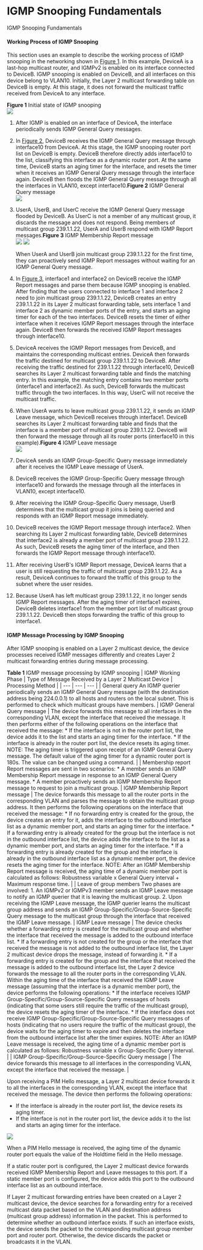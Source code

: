 IGMP Snooping Fundamentals
==========================

IGMP Snooping Fundamentals

#### Working Process of IGMP Snooping

This section uses an example to describe the working process of IGMP snooping in the networking shown in [Figure 1](#EN-US_CONCEPT_0000001176741563__fig206970134364). In this example, DeviceA is a last-hop multicast router, and IGMPv2 is enabled on its interface connected to DeviceB. IGMP snooping is enabled on DeviceB, and all interfaces on this device belong to VLAN10. Initially, the Layer 2 multicast forwarding table on DeviceB is empty. At this stage, it does not forward the multicast traffic received from DeviceA to any interface.

**Figure 1** Initial state of IGMP snooping  
![](figure/en-us_image_0000001130781918.png)

1. After IGMP is enabled on an interface of DeviceA, the interface periodically sends IGMP General Query messages.
2. In [Figure 2](#EN-US_CONCEPT_0000001176741563__fig423014298388), DeviceB receives the IGMP General Query message through interface10 from DeviceA. At this stage, the IGMP snooping router port list on DeviceB is empty. DeviceB therefore directly adds interface10 to the list, classifying this interface as a dynamic router port. At the same time, DeviceB starts an aging timer for the interface, and resets the timer when it receives an IGMP General Query message through the interface again. DeviceB then floods the IGMP General Query message through all the interfaces in VLAN10, except interface10.**Figure 2** IGMP General Query message  
   ![](figure/en-us_image_0000001130781920.png)
3. UserA, UserB, and UserC receive the IGMP General Query message flooded by DeviceB. As UserC is not a member of any multicast group, it discards the message and does not respond. Being members of multicast group 239.1.1.22, UserA and UserB respond with IGMP Report messages.**Figure 3** IGMP Membership Report message  
   ![](figure/en-us_image_0000001176741583.png)
   ![](../public_sys-resources/note_3.0-en-us.png) 
   
   When UserA and UserB join multicast group 239.1.1.22 for the first time, they can proactively send IGMP Report messages without waiting for an IGMP General Query message.
4. In [Figure 3](#EN-US_CONCEPT_0000001176741563__fig7459231154119), interface1 and interface2 on DeviceB receive the IGMP Report messages and parse them because IGMP snooping is enabled. After finding that the users connected to interface 1 and interface 2 need to join multicast group 239.1.1.22, DeviceB creates an entry 239.1.1.22 in its Layer 2 multicast forwarding table, sets interface 1 and interface 2 as dynamic member ports of the entry, and starts an aging timer for each of the two interfaces. DeviceB resets the timer of either interface when it receives IGMP Report messages through the interface again. DeviceB then forwards the received IGMP Report messages through interface10.
5. DeviceA receives the IGMP Report messages from DeviceB, and maintains the corresponding multicast entries. DeviceA then forwards the traffic destined for multicast group 239.1.1.22 to DeviceB. After receiving the traffic destined for 239.1.1.22 through interface10, DeviceB searches its Layer 2 multicast forwarding table and finds the matching entry. In this example, the matching entry contains two member ports (interface1 and interface2). As such, DeviceB forwards the multicast traffic through the two interfaces. In this way, UserC will not receive the multicast traffic.
6. When UserA wants to leave multicast group 239.1.1.22, it sends an IGMP Leave message, which DeviceB receives through interface1. DeviceB searches its Layer 2 multicast forwarding table and finds that the interface is a member port of multicast group 239.1.1.22. DeviceB will then forward the message through all its router ports (interface10 in this example).**Figure 4** IGMP Leave message  
   ![](figure/en-us_image_0000001176741585.png)
7. DeviceA sends an IGMP Group-Specific Query message immediately after it receives the IGMP Leave message of UserA.
8. DeviceB receives the IGMP Group-Specific Query message through interface10 and forwards the message through all the interfaces in VLAN10, except interface10.
9. After receiving the IGMP Group-Specific Query message, UserB determines that the multicast group it joins is being queried and responds with an IGMP Report message immediately.
10. DeviceB receives the IGMP Report message through interface2. When searching its Layer 2 multicast forwarding table, DeviceB determines that interface2 is already a member port of multicast group 239.1.1.22. As such, DeviceB resets the aging timer of the interface, and then forwards the IGMP Report message through interface10.
11. After receiving UserB's IGMP Report message, DeviceA learns that a user is still requesting the traffic of multicast group 239.1.1.22. As a result, DeviceA continues to forward the traffic of this group to the subnet where the user resides.
12. Because UserA has left multicast group 239.1.1.22, it no longer sends IGMP Report messages. After the aging timer of interface1 expires, DeviceB deletes interface1 from the member port list of multicast group 239.1.1.22. DeviceB then stops forwarding the traffic of this group to interface1.


#### IGMP Message Processing by IGMP Snooping

After IGMP snooping is enabled on a Layer 2 multicast device, the device processes received IGMP messages differently and creates Layer 2 multicast forwarding entries during message processing.

**Table 1** IGMP message processing by IGMP snooping
| IGMP Working Phase | Type of Message Received by a Layer 2 Multicast Device | Processing Method |
| --- | --- | --- |
| General query  An IGMP querier periodically sends an IGMP General Query message (with the destination address being 224.0.0.1) to all hosts and routers on the local subnet. This is performed to check which multicast groups have members. | IGMP General Query message | The device forwards this message to all interfaces in the corresponding VLAN, except the interface that received the message. It then performs either of the following operations on the interface that received the message:  * If the interface is not in the router port list, the device adds it to the list and starts an aging timer for the interface. * If the interface is already in the router port list, the device resets its aging timer.   NOTE:  The aging timer is triggered upon receipt of an IGMP General Query message. The default value of the aging timer for a dynamic router port is 180s. The value can be changed using a command. |
| Membership report Report messages are sent in two scenarios:  * A member sends an IGMP Membership Report message in response to an IGMP General Query message. * A member proactively sends an IGMP Membership Report message to request to join a multicast group. | IGMP Membership Report message | The device forwards this message to all the router ports in the corresponding VLAN and parses the message to obtain the multicast group address. It then performs the following operations on the interface that received the message:  * If no forwarding entry is created for the group, the device creates an entry for it, adds the interface to the outbound interface list as a dynamic member port, and starts an aging timer for the interface. * If a forwarding entry is already created for the group but the interface is not in the outbound interface list, the device adds the interface to the list as a dynamic member port, and starts an aging timer for the interface. * If a forwarding entry is already created for the group and the interface is already in the outbound interface list as a dynamic member port, the device resets the aging timer for the interface.   NOTE:  After an IGMP Membership Report message is received, the aging time of a dynamic member port is calculated as follows: Robustness variable x General Query interval + Maximum response time. |
| Leave of group members Two phases are involved:  1. An IGMPv2 or IGMPv3 member sends an IGMP Leave message to notify an IGMP querier that it is leaving the multicast group. 2. Upon receiving the IGMP Leave message, the IGMP querier learns the multicast group address and sends an IGMP Group-Specific/Group-Source-Specific Query message to the multicast group through the interface that received the IGMP Leave message. | IGMP Leave message | The device checks whether a forwarding entry is created for the multicast group and whether the interface that received the message is added to the outbound interface list.  * If a forwarding entry is not created for the group or the interface that received the message is not added to the outbound interface list, the Layer 2 multicast device drops the message, instead of forwarding it. * If a forwarding entry is created for the group and the interface that received the message is added to the outbound interface list, the Layer 2 device forwards the message to all the router ports in the corresponding VLAN.  Within the aging time of the interface that received the IGMP Leave message (assuming that the interface is a dynamic member port), the device performs the following operations:  * If the interface receives IGMP Group-Specific/Group-Source-Specific Query messages of hosts (indicating that some users still require the traffic of the multicast group), the device resets the aging timer of the interface. * If the interface does not receive IGMP Group-Specific/Group-Source-Specific Query messages of hosts (indicating that no users require the traffic of the multicast group), the device waits for the aging timer to expire and then deletes the interface from the outbound interface list after the timer expires.   NOTE:  After an IGMP Leave message is received, the aging time of a dynamic member port is calculated as follows: Robustness variable x Group-Specific Query interval. |
| IGMP Group-Specific/Group-Source-Specific Query message | The device forwards this message to all interfaces in the corresponding VLAN, except the interface that received the message. |


Upon receiving a PIM Hello message, a Layer 2 multicast device forwards it to all the interfaces in the corresponding VLAN, except the interface that received the message. The device then performs the following operations:

* If the interface is already in the router port list, the device resets its aging timer.
* If the interface is not in the router port list, the device adds it to the list and starts an aging timer for the interface.

![](../public_sys-resources/note_3.0-en-us.png) 

When a PIM Hello message is received, the aging time of the dynamic router port equals the value of the Holdtime field in the Hello message.


If a static router port is configured, the Layer 2 multicast device forwards received IGMP Membership Report and Leave messages to this port. If a static member port is configured, the device adds this port to the outbound interface list as an outbound interface.

If Layer 2 multicast forwarding entries have been created on a Layer 2 multicast device, the device searches for a forwarding entry for a received multicast data packet based on the VLAN and destination address (multicast group address) information in the packet. This is performed to determine whether an outbound interface exists. If such an interface exists, the device sends the packet to the corresponding multicast group member port and router port. Otherwise, the device discards the packet or broadcasts it in the VLAN.